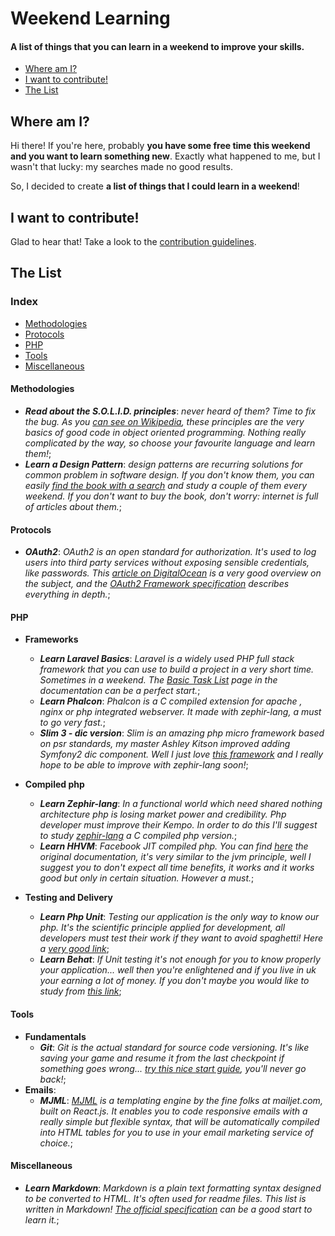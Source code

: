 # Weekend Learning

#### A list of things that you can learn in a weekend to improve your skills.

* [Where am I?](#where-am-i)
* [I want to contribute!](#i-want-to-contribute)
* [The List](#the-list)

## Where am I?

Hi there! If you're here, probably **you have some free time this weekend and you want to learn something new**. Exactly what happened to me, but I wasn't that lucky: my searches made no good results.

So, I decided to create **a list of things that I could learn in a weekend**!

## I want to contribute!

Glad to hear that! Take a look to the [contribution guidelines](CONTRIBUTING.md).

## The List

### Index

- [Methodologies](#methodologies)
- [Protocols](#protocols)
- [PHP](#php)
- [Tools](#tools)
- [Miscellaneous](#miscellaneous)

#### Methodologies

- **_Read about the S.O.L.I.D. principles_**: *never heard of them? Time to fix the bug. As you [can see on Wikipedia](https://en.wikipedia.org/wiki/SOLID_(object-oriented_design)), these principles are the very basics of good code in object oriented programming. Nothing really complicated by the way, so choose your favourite language and learn them!*;
- **_Learn a Design Pattern_**: *design patterns are recurring solutions for common problem in software design. If you don't know them, you can easily [find the book with a search](http://lmgtfy.com/?q=Design+Patterns%3A+Elements+of+Reusable+Object-Oriented+Software) and study a couple of them every weekend. If you don't want to buy the book, don't worry: internet is full of articles about them.*;

#### Protocols

- **_OAuth2_**: *OAuth2 is an open standard for authorization. It's used to log users into third party services without exposing sensible credentials, like passwords. This [article on DigitalOcean](https://www.digitalocean.com/community/tutorials/an-introduction-to-oauth-2) is a very good overview on the subject, and the [OAuth2 Framework specification](http://tools.ietf.org/html/rfc6749) describes everything in depth.*;

#### PHP

- **Frameworks**
  - **_Learn Laravel Basics_**: *Laravel is a widely used PHP full stack framework that you can use to build a project in a very short time. Sometimes in a weekend. The [Basic Task List](https://laravel.com/docs/5.2/quickstart) page in the documentation can be a perfect start.*;
  - **_Learn Phalcon_**: *Phalcon is a C compiled extension for apache , nginx or php integrated webserver. It made with zephir-lang, a must to go very fast.*;
  - **_Slim 3 - dic version_**: *Slim is an amazing php micro framework based on psr standards, my master Ashley Kitson improved adding Symfony2 dic component. Well I just love [this framework](https://github.com/the-matrix/Slim-Dic-Example) and I really hope to be able to improve with zephir-lang soon!*;

- **Compiled php**
  - **_Learn Zephir-lang_**: *In a functional world which need shared nothing architecture php is losing market power and credibility. Php developer must improve their Kempo. In order to do this I'll suggest to study [zephir-lang](http://zephir-lang.com/) a C compiled php version.*;
  - **_Learn HHVM_**: *Facebook JIT compiled php. You can find [here](https://docs.hhvm.com/hhvm/) the original documentation, it's very similar to the jvm principle, well I suggest you to don't expect all time benefits, it works and it works good but only in certain situation. However a must.*;
      
- **Testing and Delivery**
  - **_Learn Php Unit_**: *Testing our application is the only way to know our php. It's the scientific principle applied for development, all developers must test their work if they want to avoid spaghetti! Here a [very good link](https://jtreminio.com/2013/03/unit-testing-tutorial-introduction-to-phpunit/)*;
  - **_Learn Behat_**: *If Unit testing it's not enough for you to know properly your application... well then you're enlightened and if you live in uk your earning a lot of money. If you don't maybe you would like to study from [this link](http://docs.behat.org/en/v3.0/)*;
       
#### Tools

- **Fundamentals**
  - **_Git_**: *Git is the actual standard for source code versioning. It's like saving your game and resume it from the last checkpoint if something goes wrong... [try this nice start guide](http://rogerdudler.github.io/git-guide/), you'll never go back!*;
- **Emails**:
  - **_MJML_**: *[MJML](http://www.mjml.io) is a templating engine by the fine folks at mailjet.com, built on React.js. It enables you to code responsive emails with a really simple but flexible syntax, that will be automatically compiled into HTML tables for you to use in your email marketing service of choice.*;

#### Miscellaneous

- **_Learn Markdown_**: *Markdown is a plain text formatting syntax designed to be converted to HTML. It's often used for readme files. This list is written in Markdown! [The official specification](http://daringfireball.net/projects/markdown/) can be a good start to learn it.*;